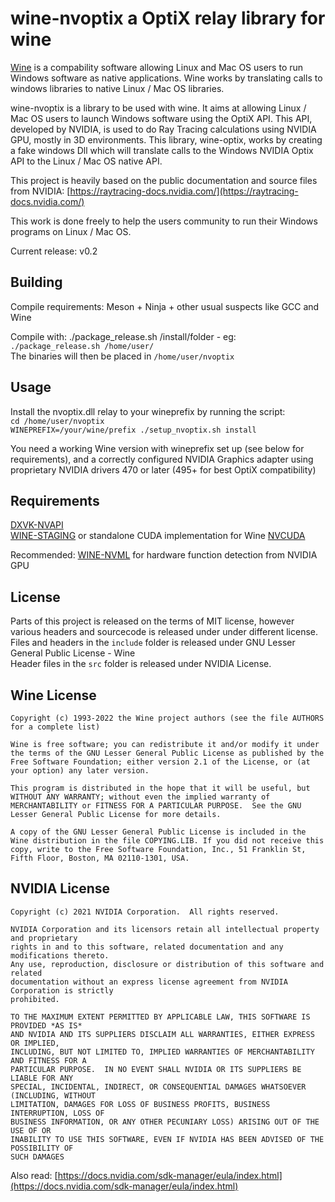 # wine-nvoptix a OptiX relay library for wine

[Wine](https://www.winehq.org/) is a compability software allowing Linux and Mac OS users to run Windows software as native applications. Wine works by translating calls to windows libraries to native Linux / Mac OS libraries.

wine-nvoptix is a library to be used with wine. It aims at allowing Linux / Mac OS users to launch Windows software using the OptiX API. This API, developed by NVIDIA, is used to do Ray Tracing calculations using NVIDIA GPU, mostly in 3D environments. This library, wine-optix, works by creating a fake windows Dll which will translate calls to the Windows NVIDIA Optix API to the Linux / Mac OS native API.

This project is heavily based on the public documentation and source files from NVIDIA: [https://raytracing-docs.nvidia.com/](https://raytracing-docs.nvidia.com/)

This work is done freely to help the users community to run their Windows programs on Linux / Mac OS.

Current release: v0.2  

## Building

Compile requirements: Meson + Ninja + other usual suspects like GCC and Wine  

Compile with: ./package_release.sh /install/folder - eg: `./package_release.sh /home/user/`  
The binaries will then be placed in `/home/user/nvoptix`  

## Usage

Install the nvoptix.dll relay to your wineprefix by running the script:  
`cd /home/user/nvoptix`  
`WINEPREFIX=/your/wine/prefix ./setup_nvoptix.sh install`  

You need a working Wine version with wineprefix set up (see below for requirements), and a correctly configured NVIDIA Graphics adapter using proprietary NVIDIA drivers 470 or later (495+ for best OptiX compatibility)  

## Requirements

[DXVK-NVAPI](https://github.com/jp7677/dxvk-nvapi)  
[WINE-STAGING](https://www.winehq.org/) or standalone CUDA implementation for Wine [NVCUDA](https://github.com/SveSop/nvcuda)  

Recommended: [WINE-NVML](https://github.com/Saancreed/wine-nvml) for hardware function detection from NVIDIA GPU  

## License

Parts of this project is released on the terms of MIT license, however various headers and sourcecode is released under under different license.  
Files and headers in the `include` folder is released under GNU Lesser General Public License - Wine  
Header files in the `src` folder is released under NVIDIA License.  

## Wine License

```text
Copyright (c) 1993-2022 the Wine project authors (see the file AUTHORS
for a complete list)

Wine is free software; you can redistribute it and/or modify it under
the terms of the GNU Lesser General Public License as published by the
Free Software Foundation; either version 2.1 of the License, or (at
your option) any later version. 

This program is distributed in the hope that it will be useful, but
WITHOUT ANY WARRANTY; without even the implied warranty of
MERCHANTABILITY or FITNESS FOR A PARTICULAR PURPOSE.  See the GNU
Lesser General Public License for more details.

A copy of the GNU Lesser General Public License is included in the
Wine distribution in the file COPYING.LIB. If you did not receive this
copy, write to the Free Software Foundation, Inc., 51 Franklin St,
Fifth Floor, Boston, MA 02110-1301, USA.
```

## NVIDIA License

```text
Copyright (c) 2021 NVIDIA Corporation.  All rights reserved.

NVIDIA Corporation and its licensors retain all intellectual property and proprietary
rights in and to this software, related documentation and any modifications thereto.
Any use, reproduction, disclosure or distribution of this software and related
documentation without an express license agreement from NVIDIA Corporation is strictly
prohibited.

TO THE MAXIMUM EXTENT PERMITTED BY APPLICABLE LAW, THIS SOFTWARE IS PROVIDED *AS IS*
AND NVIDIA AND ITS SUPPLIERS DISCLAIM ALL WARRANTIES, EITHER EXPRESS OR IMPLIED,
INCLUDING, BUT NOT LIMITED TO, IMPLIED WARRANTIES OF MERCHANTABILITY AND FITNESS FOR A
PARTICULAR PURPOSE.  IN NO EVENT SHALL NVIDIA OR ITS SUPPLIERS BE LIABLE FOR ANY
SPECIAL, INCIDENTAL, INDIRECT, OR CONSEQUENTIAL DAMAGES WHATSOEVER (INCLUDING, WITHOUT
LIMITATION, DAMAGES FOR LOSS OF BUSINESS PROFITS, BUSINESS INTERRUPTION, LOSS OF
BUSINESS INFORMATION, OR ANY OTHER PECUNIARY LOSS) ARISING OUT OF THE USE OF OR
INABILITY TO USE THIS SOFTWARE, EVEN IF NVIDIA HAS BEEN ADVISED OF THE POSSIBILITY OF
SUCH DAMAGES
```

Also read: [https://docs.nvidia.com/sdk-manager/eula/index.html](https://docs.nvidia.com/sdk-manager/eula/index.html)  
